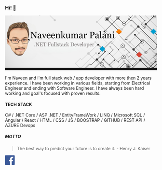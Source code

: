 ### Hi! 👋

<img src="https://raw.githubusercontent.com/NaveenkumarBE/NaveenkumarBE/master/banner.jpg" alt="Banner about Naveenkumar Palani">

I'm Naveen and i'm full stack web / app developer with more then 2 years experience.
I have been working in various fields, starting from Electrical Engineer and ending with Software Engineer.
I have always been hard working and goal's focused with proven results.

#### TECH STACK

C# / .NET Core / ASP .NET / EntityFrameWork / LINQ / Microsoft SQL / Angular / React / HTML / CSS / JS / BOOSTRAP / GITHUB / REST API  / AZURE Devops

##### MOTTO

> The best way to predict your future is to create it. - Henry J. Kaiser
<?xml version="1.0" ?><!DOCTYPE svg  PUBLIC '-//W3C//DTD SVG 1.0//EN'  'http://www.w3.org/TR/2001/REC-SVG-20010904/DTD/svg10.dtd'><svg enable-background="new 0 0 32 32" height="32px" id="Layer_1" version="1.0" viewBox="0 0 32 32" width="32px" xml:space="preserve" xmlns="http://www.w3.org/2000/svg" xmlns:xlink="http://www.w3.org/1999/xlink"><g><path d="M32,30c0,1.104-0.896,2-2,2H2c-1.104,0-2-0.896-2-2V2c0-1.104,0.896-2,2-2h28c1.104,0,2,0.896,2,2V30z" fill="#3B5998"/><path d="M22,32V20h4l1-5h-5v-2c0-2,1.002-3,3-3h2V5c-1,0-2.24,0-4,0c-3.675,0-6,2.881-6,7v3h-4v5h4v12H22z" fill="#FFFFFF" id="f"/></g><g/><g/><g/><g/><g/><g/></svg>
